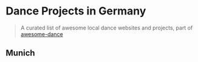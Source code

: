 # Dance Projects in Germany

> A curated list of awesome local dance websites and projects, part of [awesome-dance](/README.md)

## Munich

